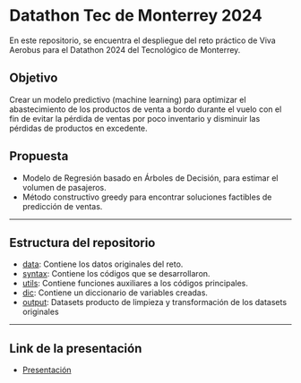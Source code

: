 # Datathon Tec de Monterrey 2024

En este repositorio, se encuentra el despliegue del reto práctico de Viva Aerobus para el Datathon 2024 del Tecnológico de Monterrey.

## Objetivo
Crear un modelo predictivo (machine learning) para optimizar el abastecimiento de los productos de venta a bordo durante el vuelo con el fin de evitar la pérdida de ventas por poco inventario y disminuir las pérdidas de productos en excedente.

## Propuesta

- Modelo de Regresión basado en Árboles de Decisión, para estimar el volumen de pasajeros.
- Método constructivo greedy para encontrar soluciones factibles de predicción de ventas.

----------------------------------------------------------------------------------------------
## Estructura del repositorio

- [data](https://github.com/semilun4/Datathon_MTY_2024/tree/main/data): Contiene los datos originales del reto.
- [syntax](https://github.com/semilun4/Datathon_MTY_2024/tree/main/syntax): Contiene los códigos que se desarrollaron.
- [utils](https://github.com/semilun4/Datathon_MTY_2024/tree/main/utils): Contiene funciones auxiliares a los códigos principales.
- [dic](https://github.com/semilun4/Datathon_MTY_2024/tree/main/utils): Contiene un diccionario de variables creadas.
- [output](https://github.com/semilun4/Datathon_MTY_2024/tree/main/utils): Datasets producto de limpieza y transformación de los datasets originales

----------------------------------------------------------------------------------------------
## Link de la presentación

- [Presentación](https://www.canva.com/design/DAGEWonBI7M/vmC2wRbBFnF8G7xNebvMjw/view?utm_content=DAGEWonBI7M&utm_campaign=designshare&utm_medium=link&utm_source=editor)

